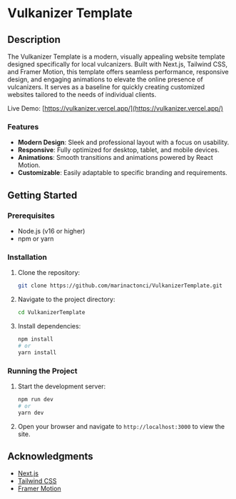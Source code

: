 # Vulkanizer Template

## Description

The Vulkanizer Template is a modern, visually appealing website template designed specifically for local vulcanizers. Built with Next.js, Tailwind CSS, and Framer Motion, this template offers seamless performance, responsive design, and engaging animations to elevate the online presence of vulcanizers. It serves as a baseline for quickly creating customized websites tailored to the needs of individual clients.

Live Demo: [https://vulkanizer.vercel.app/](https://vulkanizer.vercel.app/)

### Features

- **Modern Design**: Sleek and professional layout with a focus on usability.
- **Responsive**: Fully optimized for desktop, tablet, and mobile devices.
- **Animations**: Smooth transitions and animations powered by React Motion.
- **Customizable**: Easily adaptable to specific branding and requirements.


## Getting Started

### Prerequisites

- Node.js (v16 or higher)
- npm or yarn

### Installation

1. Clone the repository:
   ```bash
   git clone https://github.com/marinactonci/VulkanizerTemplate.git
   ```
2. Navigate to the project directory:
   ```bash
   cd VulkanizerTemplate
   ```
3. Install dependencies:
   ```bash
   npm install
   # or
   yarn install
   ```

### Running the Project

1. Start the development server:
   ```bash
   npm run dev
   # or
   yarn dev
   ```
2. Open your browser and navigate to `http://localhost:3000` to view the site.

## Acknowledgments

- [Next.js](https://nextjs.org/)
- [Tailwind CSS](https://tailwindcss.com/)
- [Framer Motion](https://www.npmjs.com/package/framer-motion)

